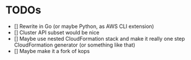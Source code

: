 # TODOs

- [] Rewrite in Go (or maybe Python, as AWS CLI extension)
- [] Cluster API subset would be nice
- [] Maybe use nested CloudFormation stack and make it really one step CloudFormation generator (or something like that)
- [] Maybe make it a fork of kops

